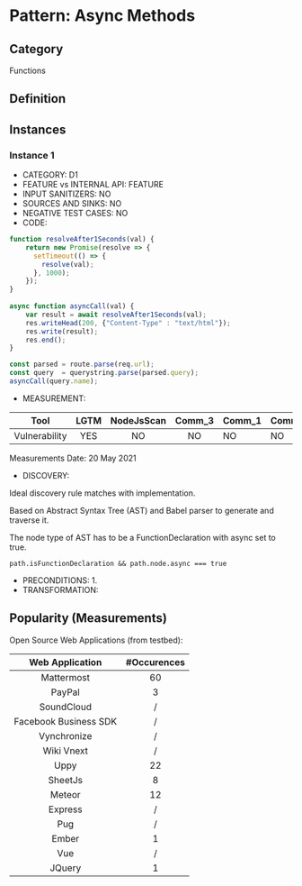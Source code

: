 # Pattern: Async Methods

## Category

Functions

## Definition

## Instances

### Instance 1

- CATEGORY: D1
- FEATURE vs INTERNAL API: FEATURE
- INPUT SANITIZERS: NO
- SOURCES AND SINKS: NO
- NEGATIVE TEST CASES: NO
- CODE:

```javascript
function resolveAfter1Seconds(val) {
    return new Promise(resolve => {
      setTimeout(() => {
        resolve(val);
      }, 1000);
    });
}
  
async function asyncCall(val) {
    var result = await resolveAfter1Seconds(val);
    res.writeHead(200, {"Content-Type" : "text/html"});
    res.write(result);     
    res.end();
}

const parsed = route.parse(req.url);
const query  = querystring.parse(parsed.query);
asyncCall(query.name);
```
- MEASUREMENT:

|     Tool      | LGTM | NodeJsScan | Comm_3 | Comm_1 | Comm_2 | Vulnerable |
| :-----------: | :--: | :--------: | :------: | ------- | --------- | ---------- |
| Vulnerability | YES  |       NO   |    NO   |   NO    |    NO     | YES        |
Measurements Date: 20 May 2021

- DISCOVERY:



Ideal discovery rule matches with implementation.

Based on Abstract Syntax Tree (AST) and Babel parser to generate and traverse it.

The node type of AST has to be a FunctionDeclaration with async set to true.

```
path.isFunctionDeclaration && path.node.async === true   
```



- PRECONDITIONS:
   1.
- TRANSFORMATION:

## Popularity (Measurements)

Open Source Web Applications (from testbed):

|    Web Application    | #Occurences |
| :-------------------: | :---------: |
|      Mattermost       |     60      |
|        PayPal         |      3      |
|      SoundCloud       |      /      |
| Facebook Business SDK |      /      |
|      Vynchronize      |      /      |
|      Wiki Vnext       |      /      |
|         Uppy          |     22      |
|        SheetJs        |      8      |
|        Meteor         |     12      |
|        Express        |      /      |
|          Pug          |      /      |
|         Ember         |      1      |
|          Vue          |      /      |
|        JQuery         |      1      |

